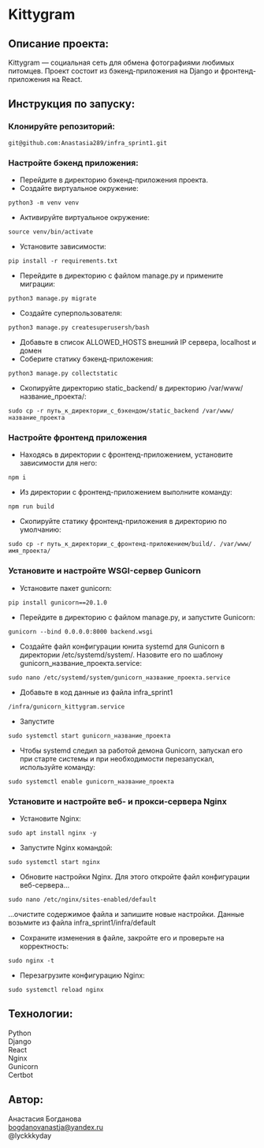 # Kittygram 

## Описание проекта:
Kittygram — социальная сеть для обмена фотографиями любимых питомцев. Проект состоит из бэкенд-приложения на Django и фронтенд-приложения на React.

## Инструкция по запуску:

### Клонируйте репозиторий:   
```sh/bash
git@github.com:Anastasia289/infra_sprint1.git
```
   
### Настройте бэкенд приложения:
- Перейдите в директорию бэкенд-приложения проекта.
- Создайте виртуальное окружение:  
```sh/bash
python3 -m venv venv
```
- Активируйте виртуальное окружение:  
```sh/bash
source venv/bin/activate
```
- Установите зависимости:  
```sh/bash
pip install -r requirements.txt
```
- Перейдите в директорию с файлом manage.py и
примените миграции:  
```sh/bash
python3 manage.py migrate
```  
- Создайте суперпользователя:  
```sh/bash
python3 manage.py createsuperusersh/bash
```
- Добавьте в список ALLOWED_HOSTS внешний IP сервера, localhost и домен
- Соберите статику бэкенд-приложения:  
```sh/bash
python3 manage.py collectstatic
```
- Скопируйте директорию static_backend/ в директорию /var/www/название_проекта/:  
```sh/bash
sudo cp -r путь_к_директории_с_бэкендом/static_backend /var/www/название_проекта
```


### Настройте фронтенд приложения
- Находясь в директории с фронтенд-приложением, установите зависимости для него:  
```sh/bash
npm i
```
- Из директории с фронтенд-приложением выполните команду:  
```sh/bash
npm run build
```
- Скопируйте статику фронтенд-приложения в директорию по умолчанию:  
```sh/bash
sudo cp -r путь_к_директории_с_фронтенд-приложением/build/. /var/www/имя_проекта/
```

### Установите и настройте WSGI-сервер Gunicorn

- Установите пакет gunicorn:  
```sh/bash
pip install gunicorn==20.1.0
```
- Перейдите в директорию с файлом manage.py, и запустите Gunicorn:  
```sh/bash
gunicorn --bind 0.0.0.0:8000 backend.wsgi
```
- Создайте файл конфигурации юнита systemd для Gunicorn в директории
/etc/systemd/system/. Назовите его по шаблону gunicorn_название_проекта.service:
```sh/bash
sudo nano /etc/systemd/system/gunicorn_название_проекта.service
```
- Добавьте в код данные из файла infra_sprint1
```sh/bash
/infra/gunicorn_kittygram.service
```
- Запустите  
```sh/bash
sudo systemctl start gunicorn_название_проекта
```
- Чтобы systemd следил за работой демона Gunicorn, запускал его при старте системы
и при необходимости перезапускал, используйте команду:  
```sh/bash
sudo systemctl enable gunicorn_название_проекта
```

### Установите и настройте веб- и прокси-сервера Nginx
- Установите Nginx:  
```sh/bash
sudo apt install nginx -y
```
- Запустите Nginx командой:  
```sh/bash
sudo systemctl start nginx
```
- Обновите настройки Nginx. Для этого откройте файл конфигурации веб-сервера…
```sh/bash
sudo nano /etc/nginx/sites-enabled/default
```
…очистите содержимое файла и запишите новые настройки. Данные возьмите из файла infra_sprint1/infra/default
- Сохраните изменения в файле, закройте его и проверьте на корректность:  
```sh/bash
sudo nginx -t
```
- Перезагрузите конфигурацию Nginx:  
```sh/bash
sudo systemctl reload nginx
```


## Технологии:

Python  
Django  
React  
Nginx  
Gunicorn  
Certbot  

## Автор: 
   
Анастасия Богданова   
bogdanovanastja@yandex.ru  
@lyckkkyday
